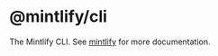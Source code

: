 # @mintlify/cli

The Mintlify CLI. See [mintlify](https://www.npmjs.com/package/mintlify) for more documentation.
